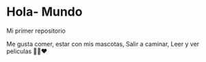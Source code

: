 # Hola- Mundo

Mi primer repositorio

Me gusta comer, estar con mis mascotas, Salir a caminar, Leer y ver peliculas 🐾🍔❤
